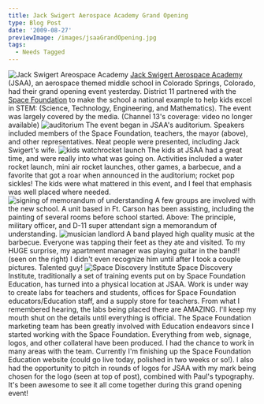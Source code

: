 ```yaml
---
title: Jack Swigert Aerospace Academy Grand Opening
type: Blog Post
date: '2009-08-27'
previewImage: /images/jsaaGrandOpening.jpg
tags:
  - Needs Tagged
---
```

![Jack Swigert Areospace Academy](/sites/default/files/blog/blog/wp-content/uploads/2009/08/jsaa.gif) [Jack Swigert Aerospace Academy](http://www.spacefoundation.org/education/content.php?id=802) (JSAA), an aerospace themed middle school in Colorado Springs, Colorado, had their grand opening event yesterday. District 11 partnered with the [Space Foundation](http://www.spacefoundation.org) to make the school a national example to help kids excel in STEM: (Science, Technology, Engineering, and Mathematics). The event was largely covered by the media. (Channel 13's coverage: video no longer available) ![auditorium](/images/auditorium.jpg) The event began in JSAA's auditorium. Speakers included members of the Space Foundation, teachers, the mayor (above), and other representatives. Neat people were presented, including Jack Swigert's wife. ![kids watchrocket launch](/images/kidswatchrocketlaunch.jpg) The kids at JSAA had a great time, and were really into what was going on. Activities included a water rocket launch, mini air rocket launches, other games, a barbecue, and a favorite that got a roar when announced in the auditorium; rocket pop sickles! The kids were what mattered in this event, and I feel that emphasis was well placed where needed. ![signing of memorandum of understanding](/images/memorandumofunderstanding.jpg) A few groups are involved with the new school. A unit based in Ft. Carson has been assisting, including the painting of several rooms before school started. Above: The principle, military officer, and D-11 super attendant sign a memorandum of understanding. ![musician landlord](/images/musiclandlord.jpg) A band played high quality music at the barbecue. Everyone was tapping their feet as they ate and visited. To my HUGE surprise, my apartment manager was playing guitar in the band!! (seen on the right) I didn't even recognize him until after I took a couple pictures. Talented guy! ![Space Discovery Institute](/images/sdisignage.jpg) Space Discovery Institute, traditionally a set of training events put on by Space Foundation Education, has turned into a physical location at JSAA. Work is under way to create labs for teachers and students, offices for Space Foundation educators/Education staff, and a supply store for teachers. From what I remembered hearing, the labs being placed there are AMAZING. I'll keep my mouth shut on the details until everything is official. The Space Foundation marketing team has been greatly involved with Education endeavors since I started working with the Space Foundation. Everything from web, signage, logos, and other collateral have been produced. I had the chance to work in many areas with the team. Currently I'm finishing up the Space Foundation Education website (could go live today, polished in two weeks or so!). I also had the opportunity to pitch in rounds of logos for JSAA with my mark being chosen for the logo (seen at top of post), combined with Paul's typography. It's been awesome to see it all come together during this grand opening event!
